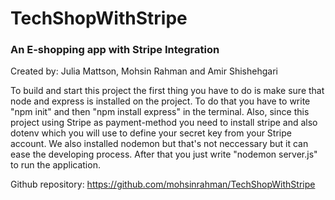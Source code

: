 # TechShopWithStripe

### An E-shopping app with Stripe Integration

Created by: Julia Mattson, Mohsin Rahman and Amir Shishehgari

To build and start this project the first thing you have to do is make sure that node and express is installed on the project. To do that you have to write "npm init" and then "npm install express" in the terminal. 
Also, since this project using Stripe as payment-method you need to install stripe and also dotenv which you will use to define your secret key from your Stripe account.
We also installed nodemon but that's not neccessary but it can ease the developing process. 
After that you just write "nodemon server.js" to run the application.

Github repository: https://github.com/mohsinrahman/TechShopWithStripe


